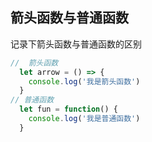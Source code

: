 ## 箭头函数与普通函数
记录下箭头函数与普通函数的区别 


```javascript
//  箭头函数
  let arrow = () => {
    console.log('我是箭头函数')
  }
// 普通函数
  let fun = function() {
    console.log('我是普通函数')
  }
```